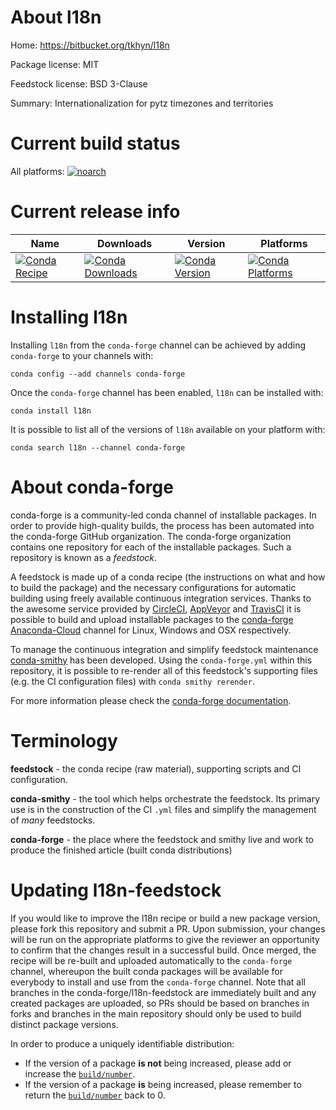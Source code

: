 About l18n
==========

Home: https://bitbucket.org/tkhyn/l18n

Package license: MIT

Feedstock license: BSD 3-Clause

Summary: Internationalization for pytz timezones and territories



Current build status
====================

All platforms:
[![noarch](https://img.shields.io/circleci/project/github/conda-forge/l18n-feedstock/master.svg?label=noarch)](https://circleci.com/gh/conda-forge/l18n-feedstock)

Current release info
====================

| Name | Downloads | Version | Platforms |
| --- | --- | --- | --- |
| [![Conda Recipe](https://img.shields.io/badge/recipe-l18n-green.svg)](https://anaconda.org/conda-forge/l18n) | [![Conda Downloads](https://img.shields.io/conda/dn/conda-forge/l18n.svg)](https://anaconda.org/conda-forge/l18n) | [![Conda Version](https://img.shields.io/conda/vn/conda-forge/l18n.svg)](https://anaconda.org/conda-forge/l18n) | [![Conda Platforms](https://img.shields.io/conda/pn/conda-forge/l18n.svg)](https://anaconda.org/conda-forge/l18n) |

Installing l18n
===============

Installing `l18n` from the `conda-forge` channel can be achieved by adding `conda-forge` to your channels with:

```
conda config --add channels conda-forge
```

Once the `conda-forge` channel has been enabled, `l18n` can be installed with:

```
conda install l18n
```

It is possible to list all of the versions of `l18n` available on your platform with:

```
conda search l18n --channel conda-forge
```


About conda-forge
=================

conda-forge is a community-led conda channel of installable packages.
In order to provide high-quality builds, the process has been automated into the
conda-forge GitHub organization. The conda-forge organization contains one repository
for each of the installable packages. Such a repository is known as a *feedstock*.

A feedstock is made up of a conda recipe (the instructions on what and how to build
the package) and the necessary configurations for automatic building using freely
available continuous integration services. Thanks to the awesome service provided by
[CircleCI](https://circleci.com/), [AppVeyor](http://www.appveyor.com/)
and [TravisCI](https://travis-ci.org/) it is possible to build and upload installable
packages to the [conda-forge](https://anaconda.org/conda-forge)
[Anaconda-Cloud](http://docs.anaconda.org/) channel for Linux, Windows and OSX respectively.

To manage the continuous integration and simplify feedstock maintenance
[conda-smithy](http://github.com/conda-forge/conda-smithy) has been developed.
Using the ``conda-forge.yml`` within this repository, it is possible to re-render all of
this feedstock's supporting files (e.g. the CI configuration files) with ``conda smithy rerender``.

For more information please check the [conda-forge documentation](https://conda-forge.org/docs/).

Terminology
===========

**feedstock** - the conda recipe (raw material), supporting scripts and CI configuration.

**conda-smithy** - the tool which helps orchestrate the feedstock.
                   Its primary use is in the construction of the CI ``.yml`` files
                   and simplify the management of *many* feedstocks.

**conda-forge** - the place where the feedstock and smithy live and work to
                  produce the finished article (built conda distributions)


Updating l18n-feedstock
=======================

If you would like to improve the l18n recipe or build a new
package version, please fork this repository and submit a PR. Upon submission,
your changes will be run on the appropriate platforms to give the reviewer an
opportunity to confirm that the changes result in a successful build. Once
merged, the recipe will be re-built and uploaded automatically to the
`conda-forge` channel, whereupon the built conda packages will be available for
everybody to install and use from the `conda-forge` channel.
Note that all branches in the conda-forge/l18n-feedstock are
immediately built and any created packages are uploaded, so PRs should be based
on branches in forks and branches in the main repository should only be used to
build distinct package versions.

In order to produce a uniquely identifiable distribution:
 * If the version of a package **is not** being increased, please add or increase
   the [``build/number``](http://conda.pydata.org/docs/building/meta-yaml.html#build-number-and-string).
 * If the version of a package **is** being increased, please remember to return
   the [``build/number``](http://conda.pydata.org/docs/building/meta-yaml.html#build-number-and-string)
   back to 0.